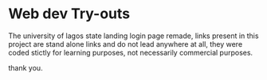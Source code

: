 # Web dev Try-outs

The university of lagos state landing login page remade, 
links present in this project are stand alone links and do not lead anywhere at all,
they were coded stictly for learning purposes, not necessarily commercial purposes.

thank you.

